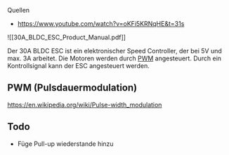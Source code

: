 Quellen
- https://www.youtube.com/watch?v=oKFi5KRNqHE&t=31s

![[30A_BLDC_ESC_Product_Manual.pdf]]

Der 30A BLDC ESC ist ein elektronischer Speed Controller, der bei 5V und max. 3A arbeitet. Die Motoren werden durch [PWM](https://de.wikipedia.org/wiki/Pulsdauermodulation) angesteuert. Durch ein Kontrollsignal kann der ESC angesteuert werden. 


## PWM (Pulsdauermodulation)
https://en.wikipedia.org/wiki/Pulse-width_modulation


## Todo 
- Füge Pull-up wiederstande hinzu



